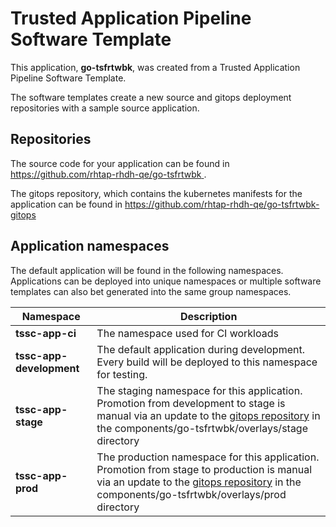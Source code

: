 # Trusted Application Pipeline Software Template

This application, **go-tsfrtwbk**, was created from a Trusted Application Pipeline Software Template.

The software templates create a new source and gitops deployment repositories with a sample source application. 

## Repositories

The source code for your application can be found in [https://github.com/rhtap-rhdh-qe/go-tsfrtwbk ](https://github.com/rhtap-rhdh-qe/go-tsfrtwbk ).
 
The gitops repository, which contains the kubernetes manifests for the application can be found in 
[https://github.com/rhtap-rhdh-qe/go-tsfrtwbk-gitops ](https://github.com/rhtap-rhdh-qe/go-tsfrtwbk-gitops ) 

## Application namespaces 

The default application will be found in the following namespaces. Applications can be deployed into unique namespaces or multiple software templates can also bet generated into the same group namespaces.  

|  Namespace   |  Description   |  
| -------- | -------- |
| **tssc-app-ci** | The namespace used for CI workloads |
| **tssc-app-development** | The default application during development. Every build will be deployed to this namespace for testing. |
| **tssc-app-stage** | The staging namespace for this application. Promotion from development to stage is manual via an update to the [gitops repository](https://github.com/rhtap-rhdh-qe/go-tsfrtwbk-gitops ) in the components/go-tsfrtwbk/overlays/stage directory |
| **tssc-app-prod** | The production namespace for this application. Promotion from stage to production is manual via an update to the [gitops repository](https://github.com/rhtap-rhdh-qe/go-tsfrtwbk-gitops ) in the components/go-tsfrtwbk/overlays/prod directory |